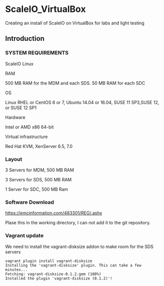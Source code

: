 # ScaleIO_VirtualBox
Creating an install of ScaleIO on VirtualBox for labs and light testing

## Introduction

### SYSTEM REQUIREMENTS
 
ScaleIO Linux

RAM

500 MB RAM for the MDM and each SDS. 50 MB RAM for each SDC

OS

Linux RHEL or CentOS 6 or 7, Ubuntu 14.04 or 16.04, SUSE 11 SP3,SUSE 12, or SUSE 12 SP1

Hardware

Intel or AMD x86 64-bit

Virtual infrastructure

Red Hat KVM, XenServer 6.5, 7.0

### Layout

3 Servers for MDM, 500 MB RAM

3 Servers for SDS, 500 MB RAM
 
1 Server for SDC, 500 MB Ram



### Software Download
 
https://emcinformation.com/483301/REG/.ashx

Plase this in the working directory, I can not add it to the git repository.

### Vagrant update

We need to install the vagrant-disksize addon to make room for the SDS servers

```
vagrant plugin install vagrant-disksize
Installing the 'vagrant-disksize' plugin. This can take a few minutes...
Fetching: vagrant-disksize-0.1.2.gem (100%)
Installed the plugin 'vagrant-disksize (0.1.2)'!
```

